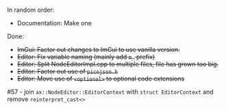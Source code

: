In random order:

* Documentation: Make one

Done:

* ~~ImGui: Factor out changes to ImGui to use vanilla version.~~
* ~~Editor: Fix variable naming (mainly add `m_` prefix)~~
* ~~Editor: Split NodeEditorImpl.cpp to multiple files, file has grown too big.~~
* ~~Editor: Factor out use of `picojson.h`~~
* ~~Editor: Move use of `<optional>` to optional code extensions~~

#57 - join `ax::NodeEditor::EditorContext` with `struct EditorContext` and remove `reinterpret_cast<>`